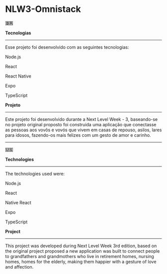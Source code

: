 # **NLW3-Omnistack**

**:brazil:**

**Tecnologias**
____________________________________________________________________________________________________________________________

Esse projeto foi desenvolvido com as seguintes tecnologias:

Node.js

React

React Native

Expo

TypeScript





**Projeto**
____________________________________________________________________________________________________________________________

Este projeto foi desenvolvido durante a Next Level Week - 3, baseando-se no projeto original proposto foi construida uma aplicação que conectasse as pessoas aos vovôs e vovós que vivem em casas de repouso, asilos, lares para idosos, fazendo-os mais felizes com um gesto de amor e carinho.


******************************************************************************************************************************

**:us:**


**Technologies**
____________________________________________________________________________________________________________________________


The technologies used were:

Node.js

React

Native React

Expo

TypeScript




**Project**
____________________________________________________________________________________________________________________________

This project was developed during Next Level Week 3rd edition, based on the original project proposed a new application was built to connect people to grandfathers and grandmothers who live in retirement homes, nursing homes, homes for the elderly, making them happier with a gesture of love and affection.

